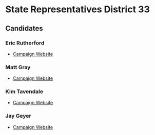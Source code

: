 # State Representatives District 33

## Candidates

### Eric Rutherford
* [Campaign Website][1]
### Matt Gray 
* [Campaign Website][2]
### Kim Tavendale 
* [Campaign Website][3]
### Jay Geyer 
* [Campaign Website][4]

[1]: https://www.ericforcolorado.com/
[2]: http://www.matthewgray.us/
[3]: http://www.kimforcolorado.com/about.html
[4]: https://www.jaygeyerforcolorado.com/
